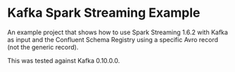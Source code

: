 # Kafka Spark Streaming Example

An example project that shows how to use Spark Streaming 1.6.2 with Kafka as input and the Confluent Schema Registry using a specific Avro record (not the generic record).

This was tested against Kafka 0.10.0.0.
